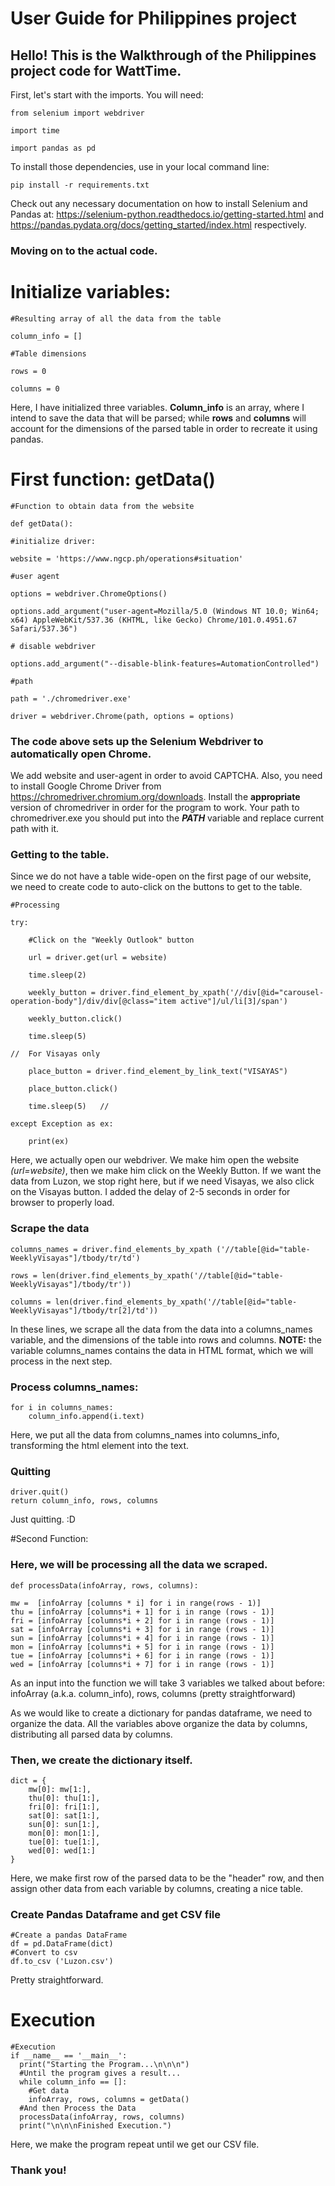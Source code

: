 # User Guide for Philippines project

<h2>Hello! This is the Walkthrough of the Philippines project code for WattTime.</h2>


First, let's start with the imports. You will need:

    from selenium import webdriver

    import time

    import pandas as pd

To install those dependencies, use in your local command line:

    pip install -r requirements.txt

Check out any necessary documentation on how to install Selenium and Pandas at: https://selenium-python.readthedocs.io/getting-started.html and https://pandas.pydata.org/docs/getting_started/index.html respectively.

<h3>Moving on to the actual code.</h3>

# Initialize variables:

    #Resulting array of all the data from the table
  
    column_info = []

    #Table dimensions
  
    rows = 0
  
    columns = 0
 
Here, I have initialized three variables. <b>Column_info</b> is an array, where I intend to save the data that will be parsed; while <b>rows</b> and <b>columns</b> will account for the dimensions of the parsed table in order to recreate it using pandas.

# First function: getData()


    #Function to obtain data from the website
  
    def getData():

    #initialize driver:

    website = 'https://www.ngcp.ph/operations#situation'

    #user agent
  
    options = webdriver.ChromeOptions()
  
    options.add_argument("user-agent=Mozilla/5.0 (Windows NT 10.0; Win64; x64) AppleWebKit/537.36 (KHTML, like Gecko) Chrome/101.0.4951.67 Safari/537.36")

    # disable webdriver
  
    options.add_argument("--disable-blink-features=AutomationControlled")

    #path
  
    path = './chromedriver.exe'
  
    driver = webdriver.Chrome(path, options = options) 
  
  <h3> The code above sets up the Selenium Webdriver to automatically open Chrome. </h3>
  
  We add website and user-agent in order to avoid CAPTCHA. Also, you need to install Google Chrome Driver from  https://chromedriver.chromium.org/downloads. Install the <b>appropriate</b> version of chromedriver in order for the program to work.
  Your path to chromedriver.exe you should put into the <b><i>PATH</i></b> variable and replace current path with it.
  
  <h3> Getting to the table. </h3>
  
  Since we do not have a table wide-open on the first page of our website, we need to create code to auto-click on the buttons to get to the table.
  

    #Processing
    
    try:
    
        #Click on the "Weekly Outlook" button
    
        url = driver.get(url = website)
    
        time.sleep(2)
    
        weekly_button = driver.find_element_by_xpath('//div[@id="carousel-operation-body"]/div/div[@class="item active"]/ul/li[3]/span')
    
        weekly_button.click()
    
        time.sleep(5)
    
    //  For Visayas only
   
        place_button = driver.find_element_by_link_text("VISAYAS")
    
        place_button.click()
    
        time.sleep(5)   //

    except Exception as ex:
    
        print(ex)
 
  
  Here, we actually open our webdriver. We make him open the website <i>(url=website)</i>, then we make him click on the Weekly Button. If we want the data from Luzon, we stop right here,
  but if we need Visayas, we also click on the Visayas button. I added the delay of 2-5 seconds in order for browser to properly load.
  
  <h3>Scrape the data</h3>
  

    columns_names = driver.find_elements_by_xpath ('//table[@id="table-WeeklyVisayas"]/tbody/tr/td')
    
    rows = len(driver.find_elements_by_xpath('//table[@id="table-WeeklyVisayas"]/tbody/tr'))
    
    columns = len(driver.find_elements_by_xpath('//table[@id="table-WeeklyVisayas"]/tbody/tr[2]/td'))
  
  
  In these lines, we scrape all the data from the data into a columns_names variable, and the dimensions of the table into rows and columns. <b>NOTE:</b> the variable 
  columns_names contains the data in HTML format, which we will process in the next step.
  
  <h3>Process columns_names:</h3>
  
    for i in columns_names:
        column_info.append(i.text)
    
  Here, we put all the data from columns_names into columns_info, transforming the html element into the text.
  
  <h3>Quitting</h3>
    
    driver.quit()
    return column_info, rows, columns
    
  Just quitting. :D
  
  #Second Function:
  
  <h3>Here, we will be processing all the data we scraped.</h3>
  
    def processData(infoArray, rows, columns):
    
    mw =  [infoArray [columns * i] for i in range(rows - 1)]
    thu = [infoArray [columns*i + 1] for i in range (rows - 1)]
    fri = [infoArray [columns*i + 2] for i in range (rows - 1)]
    sat = [infoArray [columns*i + 3] for i in range (rows - 1)]
    sun = [infoArray [columns*i + 4] for i in range (rows - 1)]
    mon = [infoArray [columns*i + 5] for i in range (rows - 1)]
    tue = [infoArray [columns*i + 6] for i in range (rows - 1)]
    wed = [infoArray [columns*i + 7] for i in range (rows - 1)]
  
  As an input into the function we will take 3 variables we talked about before: infoArray (a.k.a. column_info), rows, columns (pretty straightforward)
  
  As we would like to create a dictionary for pandas dataframe, we need to organize the data. All the variables above organize the data by columns, distributing all parsed data by columns.
  
  <h3>Then, we create the dictionary itself.</h3>
  
    dict = {
        mw[0]: mw[1:],
        thu[0]: thu[1:],
        fri[0]: fri[1:],
        sat[0]: sat[1:],
        sun[0]: sun[1:],
        mon[0]: mon[1:],
        tue[0]: tue[1:],
        wed[0]: wed[1:]
    }
    
  Here, we make first row of the parsed data to be the "header" row, and then assign other data from each variable by columns, creating a nice table.
  
  <h3>Create Pandas Dataframe and get CSV file</h3>
  
    #Create a pandas DataFrame
    df = pd.DataFrame(dict)
    #Convert to csv
    df.to_csv ('Luzon.csv')
  
  Pretty straightforward.
  
  # Execution
  
    #Execution
    if __name__ == '__main__':
      print("Starting the Program...\n\n\n")
      #Until the program gives a result...
      while column_info == []:
        #Get data
        infoArray, rows, columns = getData()
      #And then Process the Data
      processData(infoArray, rows, columns)
      print("\n\n\nFinished Execution.")

  Here, we make the program repeat until we get our CSV file.
  
  <h3>Thank you!</h3>



